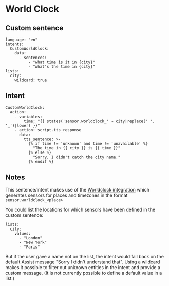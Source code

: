 # World Clock

## Custom sentence
```
language: "en"
intents:
  CustomWorldClock:
    data:
      - sentences:
          - "what time is it in {city}"
          - "what's the time in {city}"
lists:
  city:
    wildcard: true
```
## Intent
```
CustomWorldClock:
  action:
    - variables:
        time: "{{ states('sensor.worldclock_' ~ city|replace(' ', '_')|lower) }}"
    - action: script.tts_response
      data:
        tts_sentence: >-
          {% if time != 'unknown' and time != 'unavailable' %}
            "The time in {{ city }} is {{ time }}"
          {% else %}
            "Sorry, I didn't catch the city name."
          {% endif %}
```
## Notes

This sentence/intent makes use of the [Worldclock integration](https://www.home-assistant.io/integrations/worldclock/) which generates sensors for places and timezones in the format ```sensor.worldclock_<place>```

You could list the locations for which sensors have been defined in the custom sentence:
  ```
  lists:
    city:
      values:
        - "London"
        - "New York"
        - "Paris"
  ```
But if the user gave a name not on the list, the intent would fall back on the default Assist message "Sorry I didn't understand that". Using a wildcard makes it possible to filter out unknown entities in the intent and provide a custom message. (It is not currently possible to define a default value in a list.)
